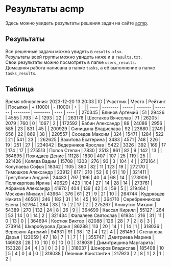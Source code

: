 # Результаты acmp
Здесь можно увидеть результаты решения задач на сайте [acmp](https://acmp.ru). 

## Результаты
Все решенные задачи можно увидеть в `results.xlsx`.  
Результаты всей группы можно увидеть ниже и в `results.txt`.  
Свои результаты можно посмотреть в папке `users_results`.  
Домашняя работа написана в папке `tasks`, а её выполнение в папке `tasks_results`.

## Таблица
Время обновления: 2023-12-20 13:20:33
| ID   | Участник | Место | Рейтинг | Посылки | + (1000) | - (1000) | +    | -    |
| ---- | -------- | ----- | ------- | ------- | -------- | -------- | ---- | ---- |
| 270345 | Блинов Артемий | 51 | 29426 | 4555 | 793 | 4 | 1293 | 22 |
| 263178 | Шестаков Вячеслав | 71 | 26205 | 2079 | 760 | 0 | 1067 | 2 |
| 172592 | Бабин Александр | 89 | 24086 | 2956 | 585 | 23 | 831 | 45 |
| 200929 | Синицына Владислава | 92 | 23680 | 2749 | 656 | 22 | 869 | 38 |
| 220557 | Соседов Максим | 324 | 15471 | 1284 | 522 | 21 | 541 | 23 |
| 262625 | Вахитова Екатерина | 3483 | 4571 | 748 | 226 | 19 | 251 | 27 |
| 234042 | Ведерников Ярослав | 5422 | 3326 | 392 | 169 | 17 | 174 | 17 |
| 275513 | Попов Степан | 7830 | 2513 | 861 | 82 | 9 | 142 | 13 |
| 364695 | Пожидаев Денис | 11128 | 1830 | 407 | 107 | 25 | 119 | 25 |
| 321426 | Коляда Вадим | 15708 | 1303 | 276 | 93 | 3 | 104 | 4 |
| 272164 | Колупаева Софья | 18342 | 1105 | 360 | 82 | 11 | 123 | 19 |
| 272170 | Тимошков Александр | 23912 | 817 | 210 | 52 | 6 | 61 | 10 |
| 321411 | Трегубович Андрей | 24483 | 797 | 196 | 40 | 4 | 68 | 14 |
| 273909 | Поликарпова Ирина | 40629 | 423 | 104 | 27 | 14 | 28 | 14 |
| 273761 | Абрамов Александр | 41970 | 404 | 139 | 42 | 4 | 59 | 5 |
| 319464 | Москвин Михаил | 43964 | 376 | 61 | 21 | 9 | 21 | 10 |
| 264744 | Кудрявцев Никита | 46561 | 346 | 182 | 31 | 14 | 45 | 16 |
| 364710 | Серебренникова Елена | 52764 | 284 | 33 | 15 | 2 | 17 | 2 |
| 275267 | Аникутин Михаил | 54389 | 270 | 132 | 24 | 8 | 26 | 9 |
| 364699 | Кассал Кирилл | 55127 | 264 | 53 | 14 | 0 | 14 | 2 |
| 321434 | Фалалеев Святослав | 61934 | 216 | 31 | 11 | 0 | 13 | 0 |
| 364694 | Костюк Виктор | 82088 | 126 | 28 | 7 | 2 | 8 | 3 |
| 273914 | Шкаробурова Дарья | 86288 | 113 | 20 | 14 | 1 | 14 | 1 |
| 318036 | Веревкин Артемий | 94931 | 91 | 38 | 12 | 4 | 12 | 4 |
| 261450 | Степанова Дарья | 123059 | 47 | 18 | 7 | 1 | 7 | 1 |
| 355747 | Дмитриева Марина | 146928 | 28 | 10 | 10 | 0 | 10 | 0 |
| 318039 | Димитришина Маргарита | 153328 | 24 | 4 | 3 | 0 | 3 | 0 |
| 318037 | Шоноров Владислав | 185408 | 10 | 5 | 4 | 0 | 4 | 0 |
| 318038 | Леонкин Константин | 217923 | 2 | 8 | 1 | 2 | 1 | 2 |

